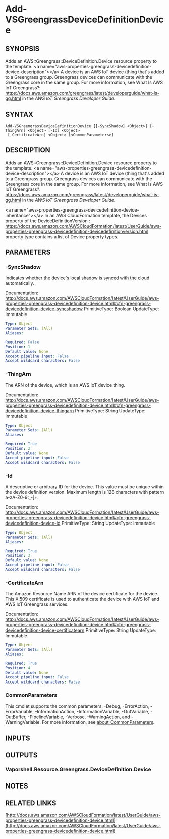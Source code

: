 # Add-VSGreengrassDeviceDefinitionDevice

## SYNOPSIS
Adds an AWS::Greengrass::DeviceDefinition.Device resource property to the template.
\<a name="aws-properties-greengrass-devicedefinition-device-description"\>\</a\> A device is an AWS IoT device (thing that's added to a Greengrass group.
Greengrass devices can communicate with the Greengrass core in the same group.
For more information, see What Is AWS IoT Greengrass?: https://docs.aws.amazon.com/greengrass/latest/developerguide/what-is-gg.html in the *AWS IoT Greengrass Developer Guide*.

## SYNTAX

```
Add-VSGreengrassDeviceDefinitionDevice [[-SyncShadow] <Object>] [-ThingArn] <Object> [-Id] <Object>
 [-CertificateArn] <Object> [<CommonParameters>]
```

## DESCRIPTION
Adds an AWS::Greengrass::DeviceDefinition.Device resource property to the template.
\<a name="aws-properties-greengrass-devicedefinition-device-description"\>\</a\> A device is an AWS IoT device (thing that's added to a Greengrass group.
Greengrass devices can communicate with the Greengrass core in the same group.
For more information, see What Is AWS IoT Greengrass?: https://docs.aws.amazon.com/greengrass/latest/developerguide/what-is-gg.html in the *AWS IoT Greengrass Developer Guide*.

\<a name="aws-properties-greengrass-devicedefinition-device-inheritance"\>\</a\> In an AWS CloudFormation template, the Devices property of the  DeviceDefinitionVersion : https://docs.aws.amazon.com/AWSCloudFormation/latest/UserGuide/aws-properties-greengrass-devicedefinition-devicedefinitionversion.html property type contains a list of Device property types.

## PARAMETERS

### -SyncShadow
Indicates whether the device's local shadow is synced with the cloud automatically.

Documentation: http://docs.aws.amazon.com/AWSCloudFormation/latest/UserGuide/aws-properties-greengrass-devicedefinition-device.html#cfn-greengrass-devicedefinition-device-syncshadow
PrimitiveType: Boolean
UpdateType: Immutable

```yaml
Type: Object
Parameter Sets: (All)
Aliases:

Required: False
Position: 1
Default value: None
Accept pipeline input: False
Accept wildcard characters: False
```

### -ThingArn
The ARN of the device, which is an AWS IoT device thing.

Documentation: http://docs.aws.amazon.com/AWSCloudFormation/latest/UserGuide/aws-properties-greengrass-devicedefinition-device.html#cfn-greengrass-devicedefinition-device-thingarn
PrimitiveType: String
UpdateType: Immutable

```yaml
Type: Object
Parameter Sets: (All)
Aliases:

Required: True
Position: 2
Default value: None
Accept pipeline input: False
Accept wildcard characters: False
```

### -Id
A descriptive or arbitrary ID for the device.
This value must be unique within the device definition version.
Maximum length is 128 characters with pattern a-zA-Z0-9:_-\]+.

Documentation: http://docs.aws.amazon.com/AWSCloudFormation/latest/UserGuide/aws-properties-greengrass-devicedefinition-device.html#cfn-greengrass-devicedefinition-device-id
PrimitiveType: String
UpdateType: Immutable

```yaml
Type: Object
Parameter Sets: (All)
Aliases:

Required: True
Position: 3
Default value: None
Accept pipeline input: False
Accept wildcard characters: False
```

### -CertificateArn
The Amazon Resource Name ARN of the device certificate for the device.
This X.509 certificate is used to authenticate the device with AWS IoT and AWS IoT Greengrass services.

Documentation: http://docs.aws.amazon.com/AWSCloudFormation/latest/UserGuide/aws-properties-greengrass-devicedefinition-device.html#cfn-greengrass-devicedefinition-device-certificatearn
PrimitiveType: String
UpdateType: Immutable

```yaml
Type: Object
Parameter Sets: (All)
Aliases:

Required: True
Position: 4
Default value: None
Accept pipeline input: False
Accept wildcard characters: False
```

### CommonParameters
This cmdlet supports the common parameters: -Debug, -ErrorAction, -ErrorVariable, -InformationAction, -InformationVariable, -OutVariable, -OutBuffer, -PipelineVariable, -Verbose, -WarningAction, and -WarningVariable. For more information, see [about_CommonParameters](http://go.microsoft.com/fwlink/?LinkID=113216).

## INPUTS

## OUTPUTS

### Vaporshell.Resource.Greengrass.DeviceDefinition.Device
## NOTES

## RELATED LINKS

[http://docs.aws.amazon.com/AWSCloudFormation/latest/UserGuide/aws-properties-greengrass-devicedefinition-device.html](http://docs.aws.amazon.com/AWSCloudFormation/latest/UserGuide/aws-properties-greengrass-devicedefinition-device.html)

